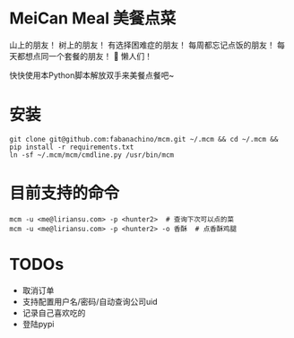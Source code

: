 # **M**ei**C**an **M**eal 美餐点菜

山上的朋友！
树上的朋友！
有选择困难症的朋友！
每周都忘记点饭的朋友！
每天都想点同一个套餐的朋友！
:ghost: 懒人们！

快快使用本Python脚本解放双手来美餐点餐吧~


# 安装

```
git clone git@github.com:fabanachino/mcm.git ~/.mcm && cd ~/.mcm && pip install -r requirements.txt
ln -sf ~/.mcm/mcm/cmdline.py /usr/bin/mcm
```


# 目前支持的命令

```
mcm -u <me@liriansu.com> -p <hunter2>  # 查询下次可以点的菜
mcm -u <me@liriansu.com> -p <hunter2> -o 香酥  # 点香酥鸡腿
```


# TODOs

* 取消订单
* 支持配置用户名/密码/自动查询公司uid
* 记录自己喜欢吃的
* 登陆pypi

